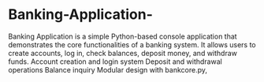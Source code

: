 # Banking-Application-
Banking Application is a simple Python-based console application that demonstrates the core functionalities of a banking system. It allows users to create accounts, log in, check balances, deposit money, and withdraw funds. Account creation and login system  Deposit and withdrawal operations  Balance inquiry  Modular design with bankcore.py,
